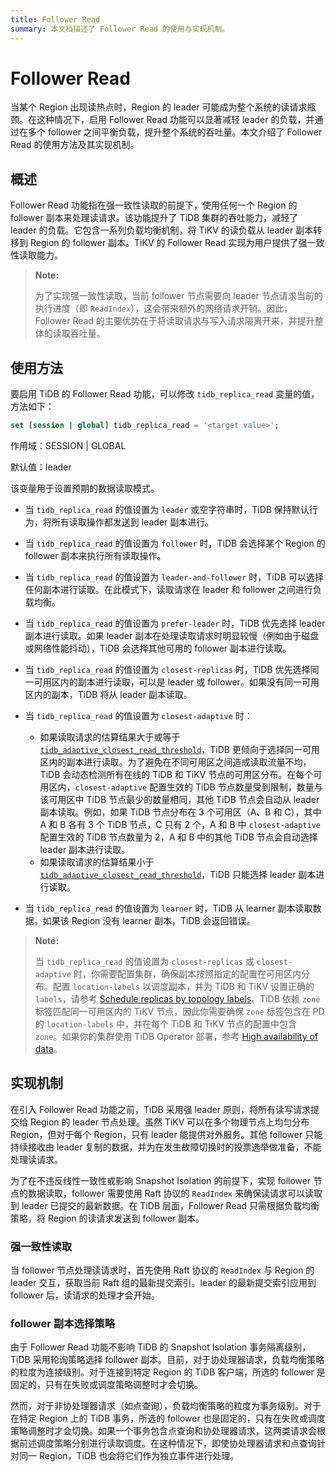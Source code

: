 ```yaml
---
title: Follower Read
summary: 本文档描述了 Follower Read 的使用与实现机制。
---
```


# Follower Read

当某个 Region 出现读热点时，Region 的 leader 可能成为整个系统的读请求瓶颈。在这种情况下，启用 Follower Read 功能可以显著减轻 leader 的负载，并通过在多个 follower 之间平衡负载，提升整个系统的吞吐量。本文介绍了 Follower Read 的使用方法及其实现机制。

## 概述

Follower Read 功能指在强一致性读取的前提下，使用任何一个 Region 的 follower 副本来处理读请求。该功能提升了 TiDB 集群的吞吐能力，减轻了 leader 的负载。它包含一系列负载均衡机制，将 TiKV 的读负载从 leader 副本转移到 Region 的 follower 副本。TiKV 的 Follower Read 实现为用户提供了强一致性读取能力。

> **Note:**
>
> 为了实现强一致性读取，当前 follower 节点需要向 leader 节点请求当前的执行进度（即 `ReadIndex`），这会带来额外的网络请求开销。因此，Follower Read 的主要优势在于将读取请求与写入请求隔离开来，并提升整体的读取吞吐量。

## 使用方法

要启用 TiDB 的 Follower Read 功能，可以修改 `tidb_replica_read` 变量的值，方法如下：

```sql
set [session | global] tidb_replica_read = '<target value>';
```

作用域：SESSION | GLOBAL

默认值：leader

该变量用于设置预期的数据读取模式。

- 当 `tidb_replica_read` 的值设置为 `leader` 或空字符串时，TiDB 保持默认行为，将所有读取操作都发送到 leader 副本进行。
- 当 `tidb_replica_read` 的值设置为 `follower` 时，TiDB 会选择某个 Region 的 follower 副本来执行所有读取操作。
- 当 `tidb_replica_read` 的值设置为 `leader-and-follower` 时，TiDB 可以选择任何副本进行读取。在此模式下，读取请求在 leader 和 follower 之间进行负载均衡。
- 当 `tidb_replica_read` 的值设置为 `prefer-leader` 时，TiDB 优先选择 leader 副本进行读取。如果 leader 副本在处理读取请求时明显较慢（例如由于磁盘或网络性能抖动），TiDB 会选择其他可用的 follower 副本进行读取。
- 当 `tidb_replica_read` 的值设置为 `closest-replicas` 时，TiDB 优先选择同一可用区内的副本进行读取，可以是 leader 或 follower。如果没有同一可用区内的副本，TiDB 将从 leader 副本读取。
- 当 `tidb_replica_read` 的值设置为 `closest-adaptive` 时：

    - 如果读取请求的估算结果大于或等于 [`tidb_adaptive_closest_read_threshold`](/system-variables.md#tidb_adaptive_closest_read_threshold-new-in-v630)，TiDB 更倾向于选择同一可用区内的副本进行读取。为了避免在不同可用区之间造成读取流量不均，TiDB 会动态检测所有在线的 TiDB 和 TiKV 节点的可用区分布。在每个可用区内，`closest-adaptive` 配置生效的 TiDB 节点数量受到限制，数量与该可用区中 TiDB 节点最少的数量相同，其他 TiDB 节点会自动从 leader 副本读取。例如，如果 TiDB 节点分布在 3 个可用区（A、B 和 C），其中 A 和 B 各有 3 个 TiDB 节点，C 只有 2 个，A 和 B 中 `closest-adaptive` 配置生效的 TiDB 节点数量为 2，A 和 B 中的其他 TiDB 节点会自动选择 leader 副本进行读取。
    - 如果读取请求的估算结果小于 [`tidb_adaptive_closest_read_threshold`](/system-variables.md#tidb_adaptive_closest_read_threshold-new-in-v630)，TiDB 只能选择 leader 副本进行读取。

- 当 `tidb_replica_read` 的值设置为 `learner` 时，TiDB 从 learner 副本读取数据。如果该 Region 没有 learner 副本，TiDB 会返回错误。

<CustomContent platform="tidb">

> **Note:**
>
> 当 `tidb_replica_read` 的值设置为 `closest-replicas` 或 `closest-adaptive` 时，你需要配置集群，确保副本按照指定的配置在可用区内分布。配置 `location-labels` 以调度副本，并为 TiDB 和 TiKV 设置正确的 `labels`，请参考 [Schedule replicas by topology labels](/schedule-replicas-by-topology-labels.md)。TiDB 依赖 `zone` 标签匹配同一可用区内的 TiKV 节点，因此你需要确保 `zone` 标签包含在 PD 的 `location-labels` 中，并在每个 TiDB 和 TiKV 节点的配置中包含 `zone`。如果你的集群使用 TiDB Operator 部署，参考 [High availability of data](https://docs.pingcap.com/tidb-in-kubernetes/v1.4/configure-a-tidb-cluster#high-availability-of-data)。

</CustomContent>

## 实现机制

在引入 Follower Read 功能之前，TiDB 采用强 leader 原则，将所有读写请求提交给 Region 的 leader 节点处理。虽然 TiKV 可以在多个物理节点上均匀分布 Region，但对于每个 Region，只有 leader 能提供对外服务。其他 follower 只能持续接收由 leader 复制的数据，并为在发生故障切换时的投票选举做准备，不能处理读请求。

为了在不违反线性一致性或影响 Snapshot Isolation 的前提下，实现 follower 节点的数据读取，follower 需要使用 Raft 协议的 `ReadIndex` 来确保读请求可以读取到 leader 已提交的最新数据。在 TiDB 层面，Follower Read 只需根据负载均衡策略，将 Region 的读请求发送到 follower 副本。

### 强一致性读取

当 follower 节点处理读请求时，首先使用 Raft 协议的 `ReadIndex` 与 Region 的 leader 交互，获取当前 Raft 组的最新提交索引。leader 的最新提交索引应用到 follower 后，读请求的处理才会开始。

### follower 副本选择策略

由于 Follower Read 功能不影响 TiDB 的 Snapshot Isolation 事务隔离级别，TiDB 采用轮询策略选择 follower 副本。目前，对于协处理器请求，负载均衡策略的粒度为连接级别。对于连接到特定 Region 的 TiDB 客户端，所选的 follower 是固定的，只有在失败或调度策略调整时才会切换。

然而，对于非协处理器请求（如点查询），负载均衡策略的粒度为事务级别。对于在特定 Region 上的 TiDB 事务，所选的 follower 也是固定的，只有在失败或调度策略调整时才会切换。如果一个事务包含点查询和协处理器请求，这两类请求会根据前述调度策略分别进行读取调度。在这种情况下，即使协处理器请求和点查询针对同一 Region，TiDB 也会将它们作为独立事件进行处理。